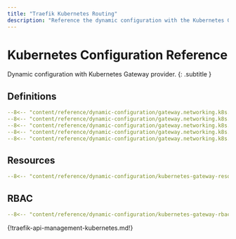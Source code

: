 ```yaml
---
title: "Traefik Kubernetes Routing"
description: "Reference the dynamic configuration with the Kubernetes Gateway provider in Traefik Proxy. Read the technical documentation."
---
```


# Kubernetes Configuration Reference

Dynamic configuration with Kubernetes Gateway provider.
{: .subtitle }

## Definitions

```yaml
--8<-- "content/reference/dynamic-configuration/gateway.networking.k8s.io_gatewayclasses.yaml"
--8<-- "content/reference/dynamic-configuration/gateway.networking.k8s.io_gateways.yaml"
--8<-- "content/reference/dynamic-configuration/gateway.networking.k8s.io_httproutes.yaml"
--8<-- "content/reference/dynamic-configuration/gateway.networking.k8s.io_tcproutes.yaml"
--8<-- "content/reference/dynamic-configuration/gateway.networking.k8s.io_tlsroutes.yaml"
```

## Resources

```yaml
--8<-- "content/reference/dynamic-configuration/kubernetes-gateway-resource.yml"
```

## RBAC

```yaml
--8<-- "content/reference/dynamic-configuration/kubernetes-gateway-rbac.yml"
```

{!traefik-api-management-kubernetes.md!}
